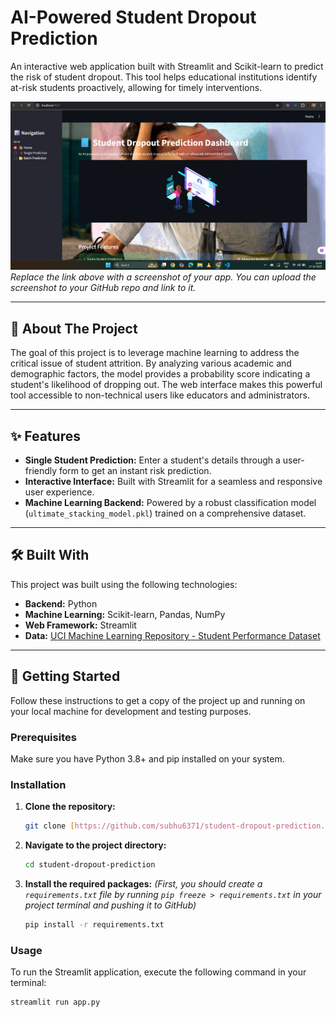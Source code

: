 # AI-Powered Student Dropout Prediction

An interactive web application built with Streamlit and Scikit-learn to predict the risk of student dropout. This tool helps educational institutions identify at-risk students proactively, allowing for timely interventions.

![Student Dropout Prediction App UI](https://github.com/subhu6371/student-dropout-prediction/blob/main/app-screenshot.png.png?raw=true)
*Replace the link above with a screenshot of your app. You can upload the screenshot to your GitHub repo and link to it.*

---

## 📖 About The Project

The goal of this project is to leverage machine learning to address the critical issue of student attrition. By analyzing various academic and demographic factors, the model provides a probability score indicating a student's likelihood of dropping out. The web interface makes this powerful tool accessible to non-technical users like educators and administrators.

---

## ✨ Features

* **Single Student Prediction:** Enter a student's details through a user-friendly form to get an instant risk prediction.
* **Interactive Interface:** Built with Streamlit for a seamless and responsive user experience.
* **Machine Learning Backend:** Powered by a robust classification model (`ultimate_stacking_model.pkl`) trained on a comprehensive dataset.

---

## 🛠️ Built With

This project was built using the following technologies:

* **Backend:** Python
* **Machine Learning:** Scikit-learn, Pandas, NumPy
* **Web Framework:** Streamlit
* **Data:** [UCI Machine Learning Repository - Student Performance Dataset](https://archive.ics.uci.edu/ml/datasets/student+performance)

---

## 🚀 Getting Started

Follow these instructions to get a copy of the project up and running on your local machine for development and testing purposes.

### Prerequisites

Make sure you have Python 3.8+ and pip installed on your system.

### Installation

1.  **Clone the repository:**
    ```sh
    git clone [https://github.com/subhu6371/student-dropout-prediction.git](https://github.com/subhu6371/student-dropout-prediction.git)
    ```
2.  **Navigate to the project directory:**
    ```sh
    cd student-dropout-prediction
    ```
3.  **Install the required packages:**
    *(First, you should create a `requirements.txt` file by running `pip freeze > requirements.txt` in your project terminal and pushing it to GitHub)*
    ```sh
    pip install -r requirements.txt
    ```

### Usage

To run the Streamlit application, execute the following command in your terminal:

```sh
streamlit run app.py
